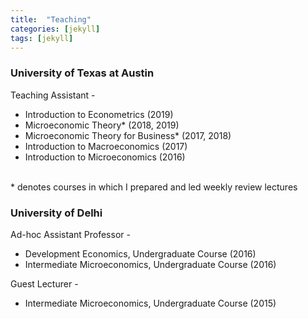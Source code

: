 ```yaml
---
title:  "Teaching"
categories: [jekyll]
tags: [jekyll]
---
```

<h3><b>University of Texas at Austin</b></h3>
<p>Teaching Assistant -
<!---
<br />(<a href="" target="_blank">Course evaluations</a>)</p>
-->
<ul>
  <li>Introduction to Econometrics (2019)</li>
  <li>Microeconomic Theory* (2018, 2019)</li>
  <li>Microeconomic Theory for Business* (2017, 2018)</li>
  <li>Introduction to Macroeconomics (2017)</li>
  <li>Introduction to Microeconomics (2016)</li>
</ul>   
<br/>
* denotes courses in which I prepared and led weekly review lectures

<h3><b>University of Delhi</b></h3>
<p> Ad-hoc Assistant Professor -
<!---
<br />(<a href="" target="_blank">Course evaluations</a>)</p>
-->
<ul>
  <li>Development Economics, Undergraduate Course (2016)</li>
  <li>Intermediate Microeconomics, Undergraduate Course (2016)</li>
</ul>

<p> Guest Lecturer -
<!---
<br />(<a href="" target="_blank">Course evaluations</a>)</p>
-->
<ul>
  <li>Intermediate Microeconomics, Undergraduate Course (2015)</li>
</ul>



